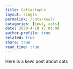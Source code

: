 ```yaml
---
title: Cattastophe
layout: single
permalink: /cats/kewl/
catagories: [kewl, cats]
date: 2020-4-18 17:01:00 
author-profile: true
related: true
share: true
read_time: true
---
```


Here is a kewl post about cats

